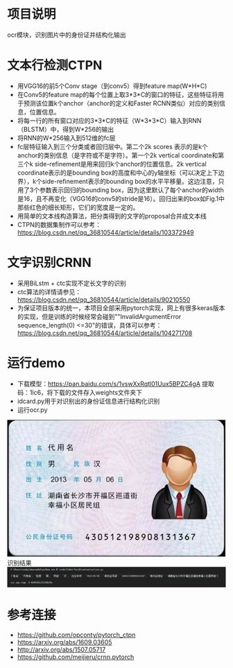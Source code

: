 # 项目说明
ocr模块，识别图片中的身份证并结构化输出
# 文本行检测CTPN
- 用VGG16的前5个Conv stage（到conv5）得到feature map(W\*H*C)
- 在Conv5的feature map的每个位置上取3\*3*C的窗口的特征，这些特征将用于预测该位置k个anchor（anchor的定义和Faster RCNN类似）对应的类别信息，位置信息。
- 将每一行的所有窗口对应的3\*3\*C的特征（W\*3\*3\*C）输入到RNN（BLSTM）中，得到W*256的输出
- 将RNN的W*256输入到512维的fc层
- fc层特征输入到三个分类或者回归层中。第二个2k scores 表示的是k个anchor的类别信息（是字符或不是字符）。第一个2k vertical coordinate和第三个k side-refinement是用来回归k个anchor的位置信息。2k vertical coordinate表示的是bounding box的高度和中心的y轴坐标（可以决定上下边界），k个side-refinement表示的bounding box的水平平移量。这边注意，只用了3个参数表示回归的bounding box，因为这里默认了每个anchor的width是16，且不再变化（VGG16的conv5的stride是16）。回归出来的box如Fig.1中那些红色的细长矩形，它们的宽度是一定的。
- 用简单的文本线构造算法，把分类得到的文字的proposal合并成文本线
- CTPN的数据集制作可以参考：https://blog.csdn.net/qq_36810544/article/details/103372949
# 文字识别CRNN
- 采用BiLstm + ctc实现不定长文字的识别
- ctc算法的详情请参见：https://blog.csdn.net/qq_36810544/article/details/90210550
- 为保证项目版本的统一，本项目全部采用pytorch实现，网上有很多keras版本的实现，但是训练的时候经常会碰到""InvalidArgumentError sequence_length(0) <=30"的错误，具体可以参考：https://blog.csdn.net/qq_36810544/article/details/104271708
# 运行demo
- 下载模型：https://pan.baidu.com/s/1vswXxRqtl01Uux5BPZC4gA 提取码：1lc6，将下载的文件存入weights文件夹下
- idcard.py用于对识别出的身份证信息进行结构化识别
- 运行ocr.py

![image](https://github.com/zzubqh/Video-Verification/blob/master/ocr/test/idcard-demo.jpeg) 
识别结果
![image](https://github.com/zzubqh/Video-Verification/blob/master/ocr/test/ocr%E8%AF%86%E5%88%AB%E7%BB%93%E6%9E%9C.png)
# 参考连接
- https://github.com/opconty/pytorch_ctpn
- https://arxiv.org/abs/1609.03605
- http://arxiv.org/abs/1507.05717
- https://github.com/meijieru/crnn.pytorch

